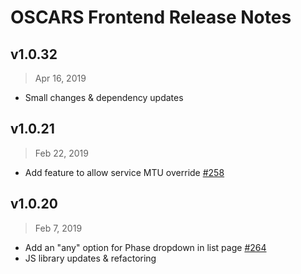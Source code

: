 # OSCARS Frontend Release Notes

## v1.0.32
> Apr 16, 2019
- Small changes & dependency updates

## v1.0.21

> Feb 22, 2019

- Add feature to allow service MTU override [#258](https://github.com/esnet/oscars/issues/258)

## v1.0.20

> Feb 7, 2019

- Add an "any" option for Phase dropdown in list page [#264](https://github.com/esnet/oscars/issues/264)
- JS library updates & refactoring
